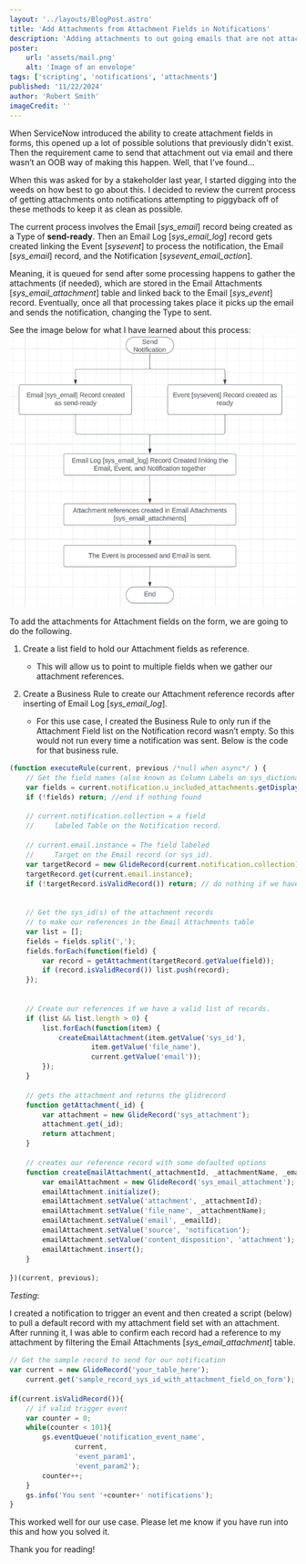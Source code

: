 ```yaml
---
layout: '../layouts/BlogPost.astro'
title: 'Add Attachments from Attachment Fields in Notifications'
description: 'Adding attachments to out going emails that are not attached to the form header but in an attachment field on the form.'
poster: 
    url: 'assets/mail.png'
    alt: 'Image of an envolope'
tags: ['scripting', 'notifications', 'attachments']
published: '11/22/2024'
author: 'Robert Smith'
imageCredit: ''
---
```


When ServiceNow introduced the ability to create attachment fields in forms, this opened up a lot of possible solutions that previously didn't exist. Then the requirement came to send that attachment out via email and there wasn’t an OOB way of making this happen. Well, that I’ve found…

When this was asked for by a stakeholder last year, I started digging into the weeds on how best to go about this. I decided to review the current process of getting attachments onto notifications attempting to piggyback off of these methods to keep it as clean as possible.

The current process involves the Email [_sys_email_] record being created as a Type of **send-ready**. Then an Email Log [_sys_email_log_] record gets created linking the Event [_sysevent_] to process the notification, the Email [_sys_email_] record, and the Notification [_sysevent_email_action_]. 

Meaning, it is queued for send after some processing happens to gather the attachments (if needed), which are stored in the Email Attachments [_sys_email_attachment_] table and linked back to the Email [_sys_event_] record. Eventually, once all that processing takes place it picks up the email and sends the notification, changing the Type to sent.

See the image below for what I have learned about this process:
![Process Map](../assets/notification_process_oob.png)

To add the attachments for Attachment fields on the form, we are going to do the following.

1. Create a list field to hold our Attachment fields as reference.

    - This will allow us to point to multiple fields when we gather our attachment references.

2. Create a Business Rule to create our Attachment reference records after inserting of Email Log [_sys_email_log_].

    - For this use case, I created the Business Rule to only run if the Attachment Field list on the Notification record wasn’t empty. So this would not run every time a notification was sent. Below is the code for that business rule.


```js
(function executeRule(current, previous /*null when async*/ ) {
    // Get the field names (also known as Column Labels on sys_dictionary)
    var fields = current.notification.u_included_attachments.getDisplayValue();
    if (!fields) return; //end if nothing found

    // current.notification.collection = a field 
    //     labeled Table on the Notification record.
  
    // current.email.instance = The field labeled 
    //     Target on the Email record (or sys_id). 
    var targetRecord = new GlideRecord(current.notification.collection);
    targetRecord.get(current.email.instance);
    if (!targetRecord.isValidRecord()) return; // do nothing if we have nothing

    
    // Get the sys_id(s) of the attachment records
    // to make our references in the Email Attachments table
    var list = [];
    fields = fields.split(',');
    fields.forEach(function(field) {
        var record = getAttachment(targetRecord.getValue(field));
        if (record.isValidRecord()) list.push(record);
    });

    
    // Create our references if we have a valid list of records. 
    if (list && list.length > 0) {
        list.forEach(function(item) {
            createEmailAttachment(item.getValue('sys_id'), 
                    item.getValue('file_name'), 
                    current.getValue('email'));
        });
    }

    // gets the attachment and returns the glidrecord 
    function getAttachment(_id) {
        var attachment = new GlideRecord('sys_attachment');
        attachment.get(_id);
        return attachment;
    }

    // creates our reference record with some defaulted options
    function createEmailAttachment(_attachmentId, _attachmentName, _emailId) {
        var emailAttachment = new GlideRecord('sys_email_attachment');
        emailAttachment.initialize();
        emailAttachment.setValue('attachment', _attachmentId);
        emailAttachment.setValue('file_name', _attachmentName);
        emailAttachment.setValue('email', _emailId);
        emailAttachment.setValue('source', 'notification');
        emailAttachment.setValue('content_disposition', 'attachment');
        emailAttachment.insert();
    }

})(current, previous);
```
_Testing_:

I created a notification to trigger an event and then created a script (below) to pull a default record with my attachment field set with an attachment. After running it, I was able to confirm each record had a reference to my attachment by filtering the Email Attachments [_sys_email_attachment_] table.

```js
// Get the sample record to send for our notification
var current = new GlideRecord('your_table_here');
    current.get('sample_record_sys_id_with_attachment_field_on_form');
    
if(current.isValidRecord()){
    // if valid trigger event
    var counter = 0;
    while(counter < 101){
        gs.eventQueue('notification_event_name', 
                current, 
                'event_param1', 
                'event_param2');
        counter++;
    }
    gs.info('You sent '+counter+' notifications');
}
```

This worked well for our use case. Please let me know if you have run into this and how you solved it.

Thank you for reading!